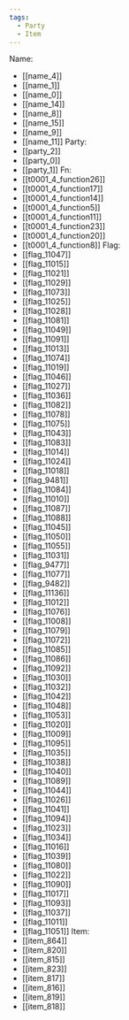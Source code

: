 ```yaml
---
tags:
  - Party
  - Item
---
```

Name:
- [[name_4]]
- [[name_1]]
- [[name_0]]
- [[name_14]]
- [[name_8]]
- [[name_15]]
- [[name_9]]
- [[name_11]]
Party:
- [[party_2]]
- [[party_0]]
- [[party_1]]
Fn:
- [[t0001_4_function26]]
- [[t0001_4_function17]]
- [[t0001_4_function14]]
- [[t0001_4_function5]]
- [[t0001_4_function11]]
- [[t0001_4_function23]]
- [[t0001_4_function20]]
- [[t0001_4_function8]]
Flag:
- [[flag_11047]]
- [[flag_11015]]
- [[flag_11021]]
- [[flag_11029]]
- [[flag_11073]]
- [[flag_11025]]
- [[flag_11028]]
- [[flag_11081]]
- [[flag_11049]]
- [[flag_11091]]
- [[flag_11013]]
- [[flag_11074]]
- [[flag_11019]]
- [[flag_11046]]
- [[flag_11027]]
- [[flag_11036]]
- [[flag_11082]]
- [[flag_11078]]
- [[flag_11075]]
- [[flag_11043]]
- [[flag_11083]]
- [[flag_11014]]
- [[flag_11024]]
- [[flag_11018]]
- [[flag_9481]]
- [[flag_11084]]
- [[flag_11010]]
- [[flag_11087]]
- [[flag_11088]]
- [[flag_11045]]
- [[flag_11050]]
- [[flag_11055]]
- [[flag_11031]]
- [[flag_9477]]
- [[flag_11077]]
- [[flag_9482]]
- [[flag_11136]]
- [[flag_11012]]
- [[flag_11076]]
- [[flag_11008]]
- [[flag_11079]]
- [[flag_11072]]
- [[flag_11085]]
- [[flag_11086]]
- [[flag_11092]]
- [[flag_11030]]
- [[flag_11032]]
- [[flag_11042]]
- [[flag_11048]]
- [[flag_11053]]
- [[flag_11020]]
- [[flag_11009]]
- [[flag_11095]]
- [[flag_11035]]
- [[flag_11038]]
- [[flag_11040]]
- [[flag_11089]]
- [[flag_11044]]
- [[flag_11026]]
- [[flag_11041]]
- [[flag_11094]]
- [[flag_11023]]
- [[flag_11034]]
- [[flag_11016]]
- [[flag_11039]]
- [[flag_11080]]
- [[flag_11022]]
- [[flag_11090]]
- [[flag_11017]]
- [[flag_11093]]
- [[flag_11037]]
- [[flag_11011]]
- [[flag_11051]]
Item:
- [[item_864]]
- [[item_820]]
- [[item_815]]
- [[item_823]]
- [[item_817]]
- [[item_816]]
- [[item_819]]
- [[item_818]]
